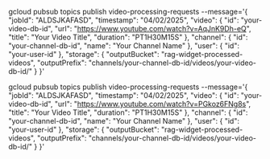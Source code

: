   gcloud pubsub topics publish video-processing-requests --message='{
    "jobId": "ALDSJKAFASD",
    "timestamp": "04/02/2025",
    "video": {
      "id": "your-video-db-id",
      "url": "https://www.youtube.com/watch?v=AqJnK9Dh-eQ",
      "title": "Your Video Title",
      "duration": "PT1H30M15S"
    },
    "channel": {
      "id": "your-channel-db-id",
      "name": "Your Channel Name"
    },
    "user": {
      "id": "your-user-id"
    },
    "storage": {
      "outputBucket": "rag-widget-processed-videos",
      "outputPrefix": "channels/your-channel-db-id/videos/your-video-db-id/"
    }
  }'

gcloud pubsub topics publish video-processing-requests --message='{
    "jobId": "ALDSJKAFASD",
    "timestamp": "04/02/2025",
    "video": {
      "id": "your-video-db-id",
      "url": "https://www.youtube.com/watch?v=PGkoz6FNg8s",
      "title": "Your Video Title",
      "duration": "PT1H30M15S"
    },
    "channel": {
      "id": "your-channel-db-id",
      "name": "Your Channel Name"
    },
    "user": {
      "id": "your-user-id"
    },
    "storage": {
      "outputBucket": "rag-widget-processed-videos",
      "outputPrefix": "channels/your-channel-db-id/videos/your-video-db-id/"
    }
  }'